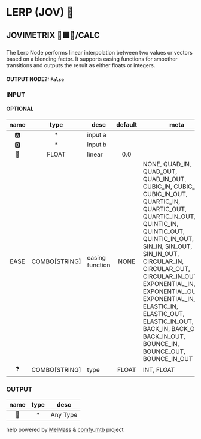 # LERP (JOV) 🔰

## JOVIMETRIX 🔺🟩🔵/CALC

The Lerp Node performs linear interpolation between two values or vectors based on a blending factor. It supports easing functions for smoother transitions and outputs the result as either floats or integers.

#### OUTPUT NODE?: `False`

### INPUT

#### OPTIONAL

name|type|desc|default|meta
:---:|:---:|---|:---:|---
🅰️| * | input a |  | 
🅱️| * | input b |  | 
🛟| FLOAT | linear | 0.0 | 
EASE| COMBO[STRING] | easing function | NONE | NONE, QUAD_IN, QUAD_OUT, QUAD_IN_OUT,<br>CUBIC_IN, CUBIC_OUT, CUBIC_IN_OUT,<br>QUARTIC_IN, QUARTIC_OUT, QUARTIC_IN_OUT,<br>QUINTIC_IN, QUINTIC_OUT, QUINTIC_IN_OUT,<br>SIN_IN, SIN_OUT, SIN_IN_OUT, CIRCULAR_IN,<br>CIRCULAR_OUT, CIRCULAR_IN_OUT,<br>EXPONENTIAL_IN, EXPONENTIAL_OUT,<br>EXPONENTIAL_IN_OUT, ELASTIC_IN, ELASTIC_OUT,<br>ELASTIC_IN_OUT, BACK_IN, BACK_OUT,<br>BACK_IN_OUT, BOUNCE_IN, BOUNCE_OUT,<br>BOUNCE_IN_OUT
❓| COMBO[STRING] | type | FLOAT | INT, FLOAT

### OUTPUT

name|type|desc
:---:|:---:|---
🔮| * | Any Type 

help powered by [MelMass](https://github.com/melMass) & [comfy_mtb](https://github.com/melMass/comfy_mtb) project